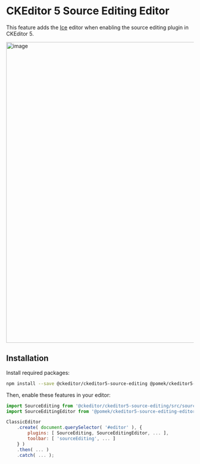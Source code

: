 # CKEditor 5 Source Editing Editor

This feature adds the [Ice](https://github.com/zeroc-ice/ice) editor when enabling the source editing plugin in CKEditor 5.

<img width="810" alt="image" src="https://user-images.githubusercontent.com/2270764/159162052-32bd44a3-340f-40da-a3c0-001a3f8474dd.png">

## Installation

Install required packages:

```bash
npm install --save @ckeditor/ckeditor5-source-editing @pomek/ckeditor5-source-editing-editor
```

Then, enable these features in your editor:

```js
import SourceEditing from '@ckeditor/ckeditor5-source-editing/src/sourceediting';
import SourceEditingEditor from '@pomek/ckeditor5-source-editing-editor/src/sourceeditingeditor';

ClassicEditor
	.create( document.querySelector( '#editor' ), {
		plugins: [ SourceEditing, SourceEditingEditor, ... ],
		toolbar: [ 'sourceEditing', ... ]
	} )
	.then( ... )
	.catch( ... );
```
